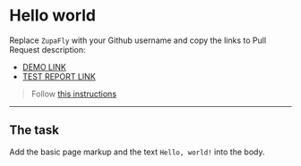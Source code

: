 # Hello world
Replace `ZupaFly` with your Github username and copy the links to Pull Request description:
- [DEMO LINK](https://ZupaFly.github.io/layout_hello-world/)
- [TEST REPORT LINK](https://ZupaFly.github.io/layout_hello-world/report/html_report/)

> Follow [this instructions](https://mate-academy.github.io/layout_task-guideline/#how-to-solve-the-layout-tasks-on-github)
___

## The task 
Add the basic page markup and the text `Hello, world!` into the body.
